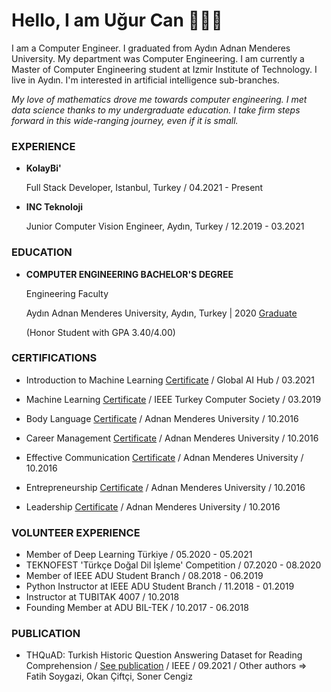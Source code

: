 # Hello, I am Uğur Can 👨🏽‍💻

I am a Computer Engineer. I graduated from Aydın Adnan Menderes University. My department was Computer Engineering. I am currently a Master of Computer Engineering student at Izmir Institute of Technology. I live in Aydın. I'm interested in artificial intelligence sub-branches.

*My love of mathematics drove me towards computer engineering. I met data science thanks to my undergraduate education. I take firm steps forward in this wide-ranging journey, even if it is small.*

### EXPERIENCE

* **KolayBi'**

  Full Stack Developer, Istanbul, Turkey / 04.2021 - Present

* **INC Teknoloji**

  Junior Computer Vision Engineer, Aydın, Turkey / 12.2019 - 03.2021
  
### EDUCATION
  
* **COMPUTER ENGINEERING BACHELOR'S DEGREE**
  
  Engineering Faculty
  
  Aydın Adnan Menderes University, Aydın, Turkey | 2020 [Graduate](https://drive.google.com/file/d/1fmo_eKi-KXyKzmJjy66PC9MSfkrf44lQ/view?usp=sharing)
  
  (Honor Student with GPA 3.40/4.00)
  
### CERTIFICATIONS

* Introduction to Machine Learning [Certificate](https://drive.google.com/file/d/1sVPzVhdvzlhtdAvQEbtRu2bUbYkHOUYv/view) / Global AI Hub / 03.2021

* Machine Learning [Certificate](https://drive.google.com/file/d/1hnhz0MGQeogAd-hBhKJQt8XzkPjBqPW7/view) / IEEE Turkey Computer Society / 03.2019

* Body Language [Certificate](https://drive.google.com/file/d/16NJwcwXskjSBYoq0NrrWhfbryHUM99v8/view) / Adnan Menderes University / 10.2016

* Career Management [Certificate](https://drive.google.com/file/d/1k7G8pYloX2F9ug8OoG1Q67-tlTWCu_uW/view) / Adnan Menderes University / 10.2016

* Effective Communication [Certificate](https://drive.google.com/file/d/1X4WYq1x2-8wOoO8p8Pc3OmBJccuGaOai/view) / Adnan Menderes University / 10.2016

* Entrepreneurship [Certificate](https://drive.google.com/file/d/1uMxJ81tdWHkMmpkk1gZPFQ988vue9zVP/view) / Adnan Menderes University / 10.2016

* Leadership [Certificate](https://drive.google.com/file/d/1neSc8SHZ7XfWf0cps3m2l5z3ql-qU50A/view) / Adnan Menderes University / 10.2016

### VOLUNTEER EXPERIENCE

* Member of Deep Learning Türkiye / 05.2020 - 05.2021 
* TEKNOFEST 'Türkçe Doğal Dil İşleme' Competition / 07.2020 - 08.2020
* Member of IEEE ADU Student Branch / 08.2018 - 06.2019 
* Python Instructor at IEEE ADU Student Branch / 11.2018 - 01.2019
* Instructor at TUBITAK 4007 / 10.2018 
* Founding Member at ADU BIL-TEK / 10.2017 - 06.2018

### PUBLICATION

* THQuAD: Turkish Historic Question Answering Dataset for Reading Comprehension / [See publication](https://ieeexplore.ieee.org/abstract/document/9559013) / IEEE / 09.2021 / Other authors => Fatih Soygazi, Okan Çiftçi, Soner Cengiz
